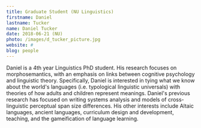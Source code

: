 ```yaml
---
title: Graduate Student (NU Linguistics)
firstname: Daniel
lastname: Tucker
name: Daniel Tucker
date: 2018-06-21 (NU)
photo: /images/d_tucker_picture.jpg
website: #
blog: people
---
```


Daniel is a 4th year Linguistics PhD student. His research focuses on morphosemantics, with an emphasis on links between cognitive psychology and linguistic theory. Specifically, Daniel is interested in tying what we know about the world's languages (i.e. typological linguistic universals) with theories of how adults and children represent meanings. Daniel's previous research has focused on writing systems analysis and models of cross-linguistic perceptual span size differences. His other interests include Altaic languages, ancient languages, curriculum design and development, teaching, and the gameification of language learning.